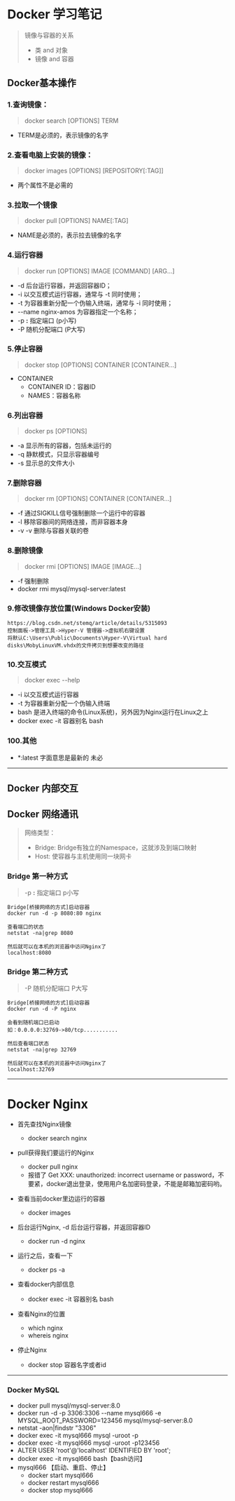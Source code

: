 # Docker 学习笔记
>  镜像与容器的关系
> - 类  and 对象
> - 镜像 and 容器

## Docker基本操作

### 1.查询镜像：
> docker search [OPTIONS] TERM
- TERM是必须的，表示镜像的名字

### 2.查看电脑上安装的镜像：
> docker images [OPTIONS] [REPOSITORY[:TAG]]
- 两个属性不是必需的

### 3.拉取一个镜像
> docker pull [OPTIONS] NAME[:TAG]
- NAME是必须的，表示拉去镜像的名字

### 4.运行容器
> docker run [OPTIONS] IMAGE [COMMAND] [ARG...]
- -d 后台运行容器，并返回容器ID；
- -i 以交互模式运行容器，通常与 -t 同时使用；
- -t 为容器重新分配一个伪输入终端，通常与 -i 同时使用；
- --name nginx-amos 为容器指定一个名称；
- -p **:** 指定端口 (p小写)
- -P 随机分配端口 (P大写)

### 5.停止容器
> docker stop [OPTIONS] CONTAINER [CONTAINER...]
- CONTAINER
	- CONTAINER ID：容器ID
	- NAMES：容器名称

### 6.列出容器
> docker ps [OPTIONS]
- -a 显示所有的容器，包括未运行的
- -q 静默模式，只显示容器编号
- -s 显示总的文件大小

### 7.删除容器
> docker rm [OPTIONS] CONTAINER [CONTAINER...]
- -f 通过SIGKILL信号强制删除一个运行中的容器
- -l 移除容器间的网络连接，而非容器本身
- -v -v 删除与容器关联的卷

### 8.删除镜像
> docker rmi [OPTIONS] IMAGE [IMAGE...]
- -f 强制删除
- docker rmi mysql/mysql-server:latest

### 9.修改镜像存放位置(Windows Docker安装)
    https://blog.csdn.net/stemq/article/details/5315093
    控制面板->管理工具->Hyper-V 管理器->虚拟机右键设置
    将默认C:\Users\Public\Documents\Hyper-V\Virtual hard disks\MobyLinuxVM.vhdx的文件拷贝到想要改变的路径

### 10.交互模式
> docker exec --help
- -i 以交互模式运行容器
- -t 为容器重新分配一个伪输入终端
- bash 是进入终端的命令(Linux系统)，另外因为Nginx运行在Linux之上
- docker exec -it 容器别名 bash

### 100.其他
- *:latest 字面意思是最新的 未必

----------

## Docker 内部交互


## Docker 网络通讯
> 网络类型：
> - Bridge: Bridge有独立的Namespace，这就涉及到端口映射
> - Host: 使容器与主机使用同一块网卡

### Bridge 第一种方式
> -p **:** 指定端口 p小写

    Bridge[桥接网络的方式]启动容器
    docker run -d -p 8080:80 nginx

    查看端口的状态
    netstat -na|grep 8080

    然后就可以在本机的浏览器中访问Nginx了
    localhost:8080

### Bridge 第二种方式
> -P 随机分配端口 P大写

    Bridge[桥接网络的方式]启动容器
    docker run -d -P nginx
    
    会看到随机端口已启动
    如：0.0.0.0:32769->80/tcp...........

    然后查看端口状态
    netstat -na|grep 32769

    然后就可以在本机的浏览器中访问Nginx了
    localhost:32769

----------

# Docker Nginx

- 首先查找Nginx镜像
  - docker search nginx

- pull获得我们要运行的Nginx
  - docker pull nginx
  - 报错了 Get XXX: unauthorized: incorrect username or password，不要紧，docker退出登录，使用用户名加密码登录，不能是邮箱加密码哟。

- 查看当前docker里边运行的容器
  - docker images

- 后台运行Nginx, -d 后台运行容器，并返回容器ID
  - docker run -d nginx

- 运行之后，查看一下
  - docker ps -a

- 查看docker内部信息
  - docker exec -it 容器别名 bash

- 查看Nginx的位置
  - which nginx
  - whereis nginx

- 停止Nginx
  - docker stop 容器名字或者id
----------

### Docker MySQL

- docker pull mysql/mysql-server:8.0
- docker run -d -p 3306:3306 --name mysql666 -e MYSQL_ROOT_PASSWORD=123456 mysql/mysql-server:8.0
- netstat -aon|findstr "3306"
- docker exec -it mysql666 mysql -uroot -p
- docker exec -it mysql666 mysql -uroot -p123456
- ALTER USER 'root'@'localhost' IDENTIFIED BY 'root';
- docker exec -it mysql666 bash【bash访问】
- mysql666 【启动、重启、停止】
  - docker start mysql666
  - docker restart mysql666
  - docker stop mysql666




